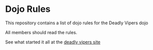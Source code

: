 Dojo Rules
==========

This repository contains a list of dojo rules for the Deadly Vipers dojo

All members should read the rules.

See what started it all at the [deadly vipers site](https://github.com/deadlyvipers)

